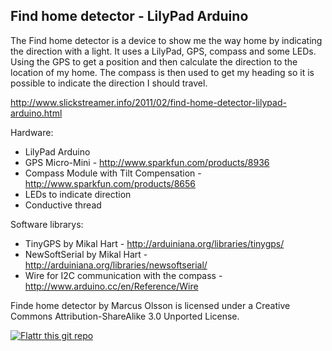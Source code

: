 Find home detector - LilyPad Arduino
---


The Find home detector is a device to show me the way home by indicating the direction with a light. It uses a LilyPad, GPS, compass and some LEDs. Using the GPS to get a position and then calculate the direction to the location of my home. The compass is then used to get my heading so it is possible to indicate the direction I should travel.

http://www.slickstreamer.info/2011/02/find-home-detector-lilypad-arduino.html


Hardware:

* LilyPad Arduino
* GPS Micro-Mini - http://www.sparkfun.com/products/8936
* Compass Module with Tilt Compensation - http://www.sparkfun.com/products/8656
* LEDs to indicate direction
* Conductive thread

Software librarys:

* TinyGPS by Mikal Hart  - http://arduiniana.org/libraries/tinygps/
* NewSoftSerial by Mikal Hart - http://arduiniana.org/libraries/newsoftserial/
* Wire for I2C communication with the compass - http://www.arduino.cc/en/Reference/Wire


Finde home detector by Marcus Olsson is licensed under a Creative Commons Attribution-ShareAlike 3.0 Unported License.

[![Flattr this git repo](http://api.flattr.com/button/flattr-badge-large.png)](https://flattr.com/submit/auto?user_id=macke&url=https://github.com/evilmachina/Find-home-detector&title=Find-home-detector&language=en_GB&tags=github&category=software)
